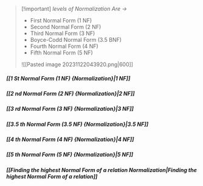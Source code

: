>[!important] *levels of Normalization Are ->*
>- First Normal Form (1 NF)
>- Second Normal Form (2 NF)
>- Third Normal Form (3 NF)
>- Boyce-Codd Normal Form (3.5 BNF)
>- Fourth Normal Form (4 NF)
>- Fifth Normal Form (5 NF)
>
>![[Pasted image 20231122043920.png|600]]

##### *[[1 St Normal Form (1 NF) {Normalization}|1 NF]]*
##### *[[2 nd Normal Form (2 NF) {Normalization}|2 NF]]*
##### *[[3 rd Normal Form (3 NF) {Normalization}|3 NF]]*
##### *[[3.5 th Normal Form (3.5 NF) {Normalization}|3.5 NF]]*
##### *[[4 th Normal Form (4 NF) {Normalization}|4 NF]]*
##### *[[5 th Normal Form (5 NF) {Normalization}|5 NF]]*

##### *[[Finding the highest Normal Form of a relation Normalization|Finding the highest Normal Form of a relation]]*

